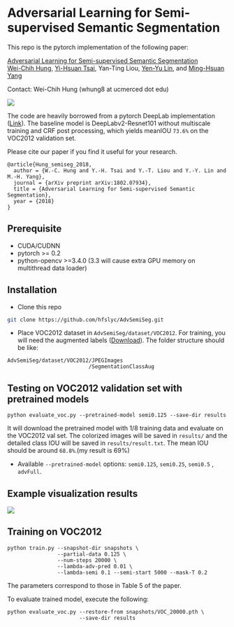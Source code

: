 # Adversarial Learning for Semi-supervised Semantic Segmentation

This repo is the pytorch implementation of the following paper:

[Adversarial Learning for Semi-supervised Semantic Segmentation](https://arxiv.org/abs/1802.07934) <br/>
[Wei-Chih Hung](https://hfslyc.github.io/), [Yi-Hsuan Tsai](https://sites.google.com/site/yihsuantsai/home), Yan-Ting Liou, [Yen-Yu Lin](https://www.citi.sinica.edu.tw/pages/yylin/), and [Ming-Hsuan Yang](http://faculty.ucmerced.edu/mhyang/) <br/>

Contact: Wei-Chih Hung (whung8 at ucmerced dot edu)

![](figs/semi_overview.jpg)

The code are heavily borrowed from a pytorch DeepLab implementation ([Link](https://github.com/speedinghzl/Pytorch-Deeplab)). The baseline model is DeepLabv2-Resnet101 without multiscale training and CRF post processing, which yields meanIOU ``73.6%`` on the VOC2012 validation set. 

Please cite our paper if you find it useful for your research.
```
@article{Hung_semiseg_2018,
  author = {W.-C. Hung and Y.-H. Tsai and Y.-T. Liou and Y.-Y. Lin and M.-H. Yang},
  journal = {arXiv preprint arXiv:1802.07934},
  title = {Adversarial Learning for Semi-supervised Semantic Segmentation},
  year = {2018}
}
```

## Prerequisite

* CUDA/CUDNN
* pytorch >= 0.2
* python-opencv >=3.4.0 (3.3 will cause extra GPU memory on multithread data loader)


## Installation

* Clone this repo

```bash
git clone https://github.com/hfslyc/AdvSemiSeg.git
```

* Place VOC2012 dataset in `AdvSemiSeg/dataset/VOC2012`. For training, you will need the augmented labels ([Download](http://vllab1.ucmerced.edu/~whung/adv-semi-seg/SegmentationClassAug.zip)). The folder structure should be like:
```
AdvSemiSeg/dataset/VOC2012/JPEGImages
                          /SegmentationClassAug
```

## Testing on VOC2012 validation set with pretrained models

```
python evaluate_voc.py --pretrained-model semi0.125 --save-dir results
```

It will download the pretrained model with 1/8 training data and evaluate on the VOC2012 val set. The colorized images will be saved in ``results/`` and the detailed class IOU will be saved in ``results/result.txt``. The mean IOU should be around ``68.8%``.(my result is 69%)



* Available ``--pretrained-model`` options: ``semi0.125``, ``semi0.25``, ``semi0.5`` , ``advFull``. 

## Example visualization results

![](figs/visualization_results.png)


## Training on VOC2012

```
python train.py --snapshot-dir snapshots \
                --partial-data 0.125 \
                --num-steps 20000 \
                --lambda-adv-pred 0.01 \
                --lambda-semi 0.1 --semi-start 5000 --mask-T 0.2
```

The parameters correspond to those in Table 5 of the paper.

To evaluate trained model, execute the following:

```
python evaluate_voc.py --restore-from snapshots/VOC_20000.pth \
                       --save-dir results
```


